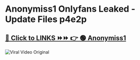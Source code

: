 
 # Anonymiss1 Onlyfans Leaked - Update Files p4e2p

## <h2><a href="https://clipsfans.com/Anonymiss1&ref=git">🔗 Click to LINKS ⏩⏩ 👉 🟢 Anonymiss1 </a></h2>

<a href="https://clipsfans.com/Anonymiss1&ref=git" rel="nofollow" data-target="animated-image.originalLink"><img src="https://i.ibb.co.com/xMMVF88/686577567.gif" alt="Viral Video Original" style="max-width: 100%; display: inline-block;" data-target="animated-image.originalImage"></a>

